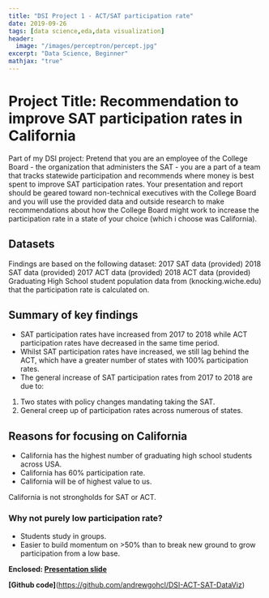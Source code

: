 ```yaml
---
title: "DSI Project 1 - ACT/SAT participation rate"
date: 2019-09-26
tags: [data science,eda,data visualization]
header:
  image: "/images/perceptron/percept.jpg"
excerpt: "Data Science, Beginner"
mathjax: "true"
---
```


# Project Title: Recommendation to improve SAT participation rates in California

Part of my DSI project: Pretend that you are an employee of the College Board - the organization that administers the SAT - you are a part of a team that tracks statewide participation and recommends where money is best spent to improve SAT participation rates. Your presentation and report should be geared toward non-technical executives with the College Board and you will use the provided data and outside research to make recommendations about how the College Board might work to increase the participation rate in a state of your choice (which i choose was California).

## Datasets

Findings are based on the following dataset:
2017 SAT data (provided)
2018 SAT data (provided)
2017 ACT data (provided)
2018 ACT data (provided)
Graduating High School student population data from (knocking.wiche.edu) that the participation rate is calculated on.

## Summary of key findings

+ SAT participation rates have increased from 2017 to 2018 while ACT participation rates have decreased in the same time period.
+ Whilst SAT participation rates have increased, we still lag behind the ACT, which have a greater number of states with 100% participation rates.
+ The general increase of SAT participation rates from 2017 to 2018 are due to:
1. Two states with policy changes mandating taking the SAT.
2. General creep up of participation rates across numerous of states.

## Reasons for focusing on California

+ California has the highest number of graduating high school students across USA.
+ California has 60% participation rate.
+ California will be of highest value to us.

California is not strongholds for  SAT or ACT.

### Why not purely low participation rate?
+ Students study in groups.
+ Easier to build momentum on >50% than to break new ground to grow participation from a low base.

**Enclosed: [Presentation slide](https://docs.google.com/presentation/d/1HBzxtvW3QjnQM3rjq98bAWOi9Hk7Gcctp3bPnqb1XM4/edit#slide=id.g644fdab0c1_0_10)**

**[Github code]**(https://github.com/andrewgohcl/DSI-ACT-SAT-DataViz)
